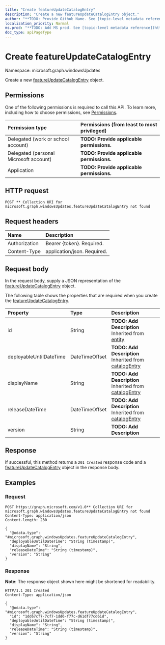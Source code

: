 ```yaml
---
title: "Create featureUpdateCatalogEntry"
description: "Create a new featureUpdateCatalogEntry object."
author: "**TODO: Provide Github Name. See [topic-level metadata reference](https://msgo.azurewebsites.net/add/document/guidelines/metadata.html#topic-level-metadata)**"
localization_priority: Normal
ms.prod: "**TODO: Add MS prod. See [topic-level metadata reference](https://msgo.azurewebsites.net/add/document/guidelines/metadata.html#topic-level-metadata)**"
doc_type: apiPageType
---
```


# Create featureUpdateCatalogEntry
Namespace: microsoft.graph.windowsUpdates



Create a new [featureUpdateCatalogEntry](../resources/windowsupdates-featureupdatecatalogentry.md) object.

## Permissions
One of the following permissions is required to call this API. To learn more, including how to choose permissions, see [Permissions](/graph/permissions-reference).

|Permission type|Permissions (from least to most privileged)|
|:---|:---|
|Delegated (work or school account)|**TODO: Provide applicable permissions.**|
|Delegated (personal Microsoft account)|**TODO: Provide applicable permissions.**|
|Application|**TODO: Provide applicable permissions.**|

## HTTP request

<!-- {
  "blockType": "ignored"
}
-->
``` http
POST ** Collection URI for microsoft.graph.windowsUpdates.featureUpdateCatalogEntry not found
```

## Request headers
|Name|Description|
|:---|:---|
|Authorization|Bearer {token}. Required.|
|Content-Type|application/json. Required.|

## Request body
In the request body, supply a JSON representation of the [featureUpdateCatalogEntry](../resources/windowsupdates-featureupdatecatalogentry.md) object.

The following table shows the properties that are required when you create the [featureUpdateCatalogEntry](../resources/windowsupdates-featureupdatecatalogentry.md).

|Property|Type|Description|
|:---|:---|:---|
|id|String|**TODO: Add Description** Inherited from [entity](../resources/windowsupdates-entity.md)|
|deployableUntilDateTime|DateTimeOffset|**TODO: Add Description** Inherited from [catalogEntry](../resources/windowsupdates-catalogentry.md)|
|displayName|String|**TODO: Add Description** Inherited from [catalogEntry](../resources/windowsupdates-catalogentry.md)|
|releaseDateTime|DateTimeOffset|**TODO: Add Description** Inherited from [catalogEntry](../resources/windowsupdates-catalogentry.md)|
|version|String|**TODO: Add Description**|



## Response

If successful, this method returns a `201 Created` response code and a [featureUpdateCatalogEntry](../resources/windowsupdates-featureupdatecatalogentry.md) object in the response body.

## Examples

### Request
<!-- {
  "blockType": "request",
  "name": "create_featureupdatecatalogentry_from_"
}
-->
``` http
POST https://graph.microsoft.com/v1.0** Collection URI for microsoft.graph.windowsUpdates.featureUpdateCatalogEntry not found
Content-Type: application/json
Content-length: 230

{
  "@odata.type": "#microsoft.graph.windowsUpdates.featureUpdateCatalogEntry",
  "deployableUntilDateTime": "String (timestamp)",
  "displayName": "String",
  "releaseDateTime": "String (timestamp)",
  "version": "String"
}
```


### Response
**Note:** The response object shown here might be shortened for readability.
<!-- {
  "blockType": "response",
  "truncated": true,
  "@odata.type": "microsoft.graph.windowsUpdates.featureUpdateCatalogEntry"
}
-->
``` http
HTTP/1.1 201 Created
Content-Type: application/json

{
  "@odata.type": "#microsoft.graph.windowsUpdates.featureUpdateCatalogEntry",
  "id": "1dd67cf7-7cf7-1dd6-f77c-d61df77cd61d",
  "deployableUntilDateTime": "String (timestamp)",
  "displayName": "String",
  "releaseDateTime": "String (timestamp)",
  "version": "String"
}
```

